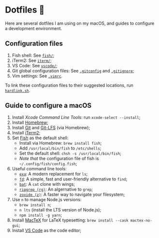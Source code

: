 # Dotfiles 🌚

Here are several dotfiles I am using on my macOS, and guides to configure a development environment.

## Configuration files

1. Fish shell: See [`fish/`](./fish/);
2. iTerm2: See [`iterm/`](./iterm);
3. VS Code: See [`vscode/`](./vscode/);
4. Git global configuration files: See [`.gitconfig`](./.gitconfig) and [`.gitignore`](./.gitignore);
5. Vim settings: See [`.vimrc`](./.vimrc).

To link these configuration files to their suggested locations, run [`hardlink.sh`](./hardlink.sh).

## Guide to configure a macOS

1. Install _Xcode Command Line Tools_: run `xcode-select --install`;
2. Install [Homebrew](https://brew.sh);
3. Install [Git](https://git-scm.com) and [Git-LFS](https://git-lfs.github.com) (via Homebrew);
4. Install [iTerm2](https://iterm2.com/);
5. Set [Fish](https://fishshell.com) as the default shell:
   - Install via Homebrew: `brew install fish`;
   - Add `/usr/local/bin/fish` to `/etc/shells`;
   - Set the default shell: `chsh -s /usr/local/bin/fish`;
   - _Note that_ the configuration file of fish is `~/.config/fish/config.fish`;
6. Useful command line tools:
   - [`exa`](https://the.exa.website): A modern replacement for `ls`;
   - [`fd`](https://github.com/sharkdp/fd): A simple, fast and user-friendly alternative to `find`;
   - [`bat`](https://github.com/sharkdp/bat): A `cat` clone with wings;
   - [`ripgrep (rg)`](https://github.com/BurntSushi/ripgrep): An algernative to `grep`;
   - [`zoxide (z)`](https://github.com/ajeetdsouza/zoxide): A faster way to navigate your filesystem;
7. Use `n` to manage Node.js versions:
   - `brew install n`;
   - `n lts` (install the LTS version of Node.js);
   - `npm install -g yarn`;
8. Install [MacTeX](http://tug.org/mactex/) for LaTeX typesetting: `brew install --cask mactex-no-gui`;
9. Install [VS Code](https://code.visualstudio.com) as the code editor;
